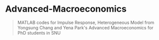 # Advanced-Macroeconomics
> MATLAB codes for Impulse Response, Heterogeneous Model from Yongsung Chang and Yena Park's Advanced Macroeconomics for PhD students in SNU
